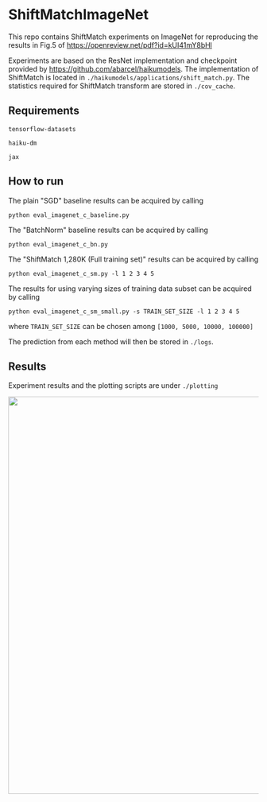 # ShiftMatchImageNet

This repo contains ShiftMatch experiments on ImageNet for reproducing the results in Fig.5 of https://openreview.net/pdf?id=kUI41mY8bHl

Experiments are based on the ResNet implementation and checkpoint provided by https://github.com/abarcel/haikumodels. The implementation of ShiftMatch is located in `./haikumodels/applications/shift_match.py`. The statistics required for ShiftMatch transform are stored in `./cov_cache`.

## Requirements
`tensorflow-datasets`

`haiku-dm`

`jax`

## How to run
The plain "SGD" baseline results can be acquired by calling 

```python eval_imagenet_c_baseline.py```

The "BatchNorm" baseline results can be acquired by calling

```python eval_imagenet_c_bn.py```

The "ShiftMatch 1,280K (Full training set)" results can be acquired by calling

```python eval_imagenet_c_sm.py -l 1 2 3 4 5```

The results for using varying sizes of training data subset can be acquired by calling

```python eval_imagenet_c_sm_small.py -s TRAIN_SET_SIZE -l 1 2 3 4 5```

where `TRAIN_SET_SIZE` can be chosen among `[1000, 5000, 10000, 100000]`

The prediction from each method will then be stored in `./logs`.

## Results
Experiment results and the plotting scripts are under `./plotting`

<p align="center">
<img src="plotting/imagnet_c_result.png" width="800"  />
<p>